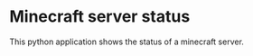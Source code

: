 Minecraft server status
=======================

This python application shows the status of a minecraft server.
